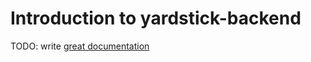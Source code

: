 # Introduction to yardstick-backend

TODO: write [great documentation](http://jacobian.org/writing/what-to-write/)
